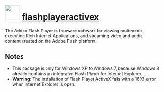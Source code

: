 # <img src="https://cdn.jsdelivr.net/gh/chocolatey-community/chocolatey-coreteampackages@edba4a5849ff756e767cba86641bea97ff5721fe/icons/flashplayer.png" width="48" height="48"/> [flashplayeractivex](https://chocolatey.org/packages/flashplayeractivex)


The Adobe Flash Player is freeware software for viewing multimedia, executing Rich Internet Applications, and streaming video and audio, content created on the Adobe Flash platform.

## Notes

- This package is only for Windows XP to Windows 7, because Windows 8 already contains an integrated Flash Player for Internet Explorer.
- **Warning**: The installation of Flash Player ActiveX fails with a 1603 error when Internet Explorer is open.

